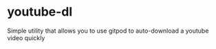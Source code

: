 # youtube-dl

Simple utility that allows you to use gitpod to auto-download a youtube video quickly
